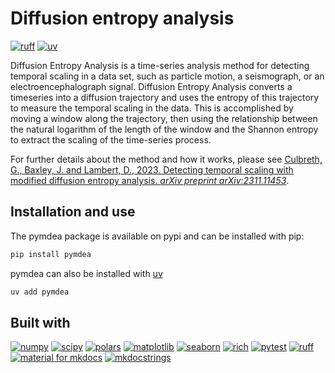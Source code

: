 # Diffusion entropy analysis

[![ruff](https://img.shields.io/endpoint?url=https://raw.githubusercontent.com/astral-sh/ruff/main/assets/badge/v2.json&style=flat-square&labelColor=393f46)](https://github.com/astral-sh/ruff)
[![uv](https://img.shields.io/endpoint?url=https://raw.githubusercontent.com/astral-sh/uv/main/assets/badge/v0.json&style=flat-square&labelColor=393f46)](https://github.com/astral-sh/uv)

Diffusion Entropy Analysis is a time-series analysis method for detecting temporal scaling in a data set, such as particle motion, a seismograph, or an electroencephalograph signal. Diffusion Entropy Analysis converts a timeseries into a diffusion trajectory and uses the entropy of this trajectory to measure the temporal scaling in the data. This is accomplished by moving a window along the trajectory, then using the relationship between the natural logarithm of the length of the window and the Shannon entropy to extract the scaling of the time-series process.

For further details about the method and how it works, please see [Culbreth, G., Baxley, J. and Lambert, D., 2023. Detecting temporal scaling with modified diffusion entropy analysis. _arXiv preprint arXiv:2311.11453_](https://arxiv.org/abs/2311.11453).

## Installation and use

The pymdea package is available on pypi and can be installed with pip:
```bash
pip install pymdea
```
pymdea can also be installed with [uv](https://docs.astral.sh/uv/#python-management)
```bash
uv add pymdea
```

## Built with

[![numpy](https://img.shields.io/badge/numpy-013243?style=for-the-badge&logo=numpy&logoColor=white)](https://numpy.org/)
[![scipy](https://img.shields.io/badge/scipy-8CAAE6?style=for-the-badge&logo=scipy&logoColor=white)](https://scipy.org/)
[![polars](https://img.shields.io/badge/polars-CD792C?style=for-the-badge&logo=polars&logoColor=white)](https://pola.rs/)
[![matplotlib](https://img.shields.io/badge/matplotlib-11557c?style=for-the-badge)](https://matplotlib.org/)
[![seaborn](https://img.shields.io/badge/seaborn-444876?style=for-the-badge&logo=graph&logoColor=white)](https://seaborn.pydata.org/)
[![rich](https://img.shields.io/badge/rich-FAE742?style=for-the-badge&logo=rich&logoColor=000000)](https://github.com/Textualize/rich)
[![pytest](https://img.shields.io/badge/pytest-%230A9EDC?style=for-the-badge&logo=pytest&logoColor=white)](https://docs.pytest.org/en/stable/)
[![ruff](https://img.shields.io/badge/ruff-D7FF64?style=for-the-badge&logo=ruff&logoColor=000000)](https://docs.astral.sh/ruff/)
[![material for mkdocs](https://img.shields.io/badge/material_for_mkdocs-%23526CFE?style=for-the-badge&logo=materialformkdocs&logoColor=white)](https://squidfunk.github.io/mkdocs-material/)
[![mkdocstrings](https://img.shields.io/badge/mkdocstrings-%23526CFE?style=for-the-badge)](https://mkdocstrings.github.io/)
